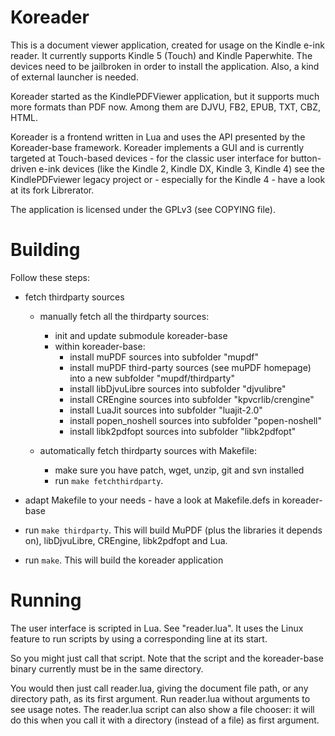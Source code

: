 Koreader
========

This is a document viewer application, created for usage on the Kindle e-ink reader.
It currently supports Kindle 5 (Touch) and Kindle Paperwhite. The devices need
to be jailbroken in order to install the application. Also, a kind of external
launcher is needed.

Koreader started as the KindlePDFViewer application, but it supports much more
formats than PDF now. Among them are DJVU, FB2, EPUB, TXT, CBZ, HTML.

Koreader is a frontend written in Lua and uses the API presented by the
Koreader-base framework. Koreader implements a GUI and is currently targeted
at Touch-based devices - for the classic user interface for button-driven
e-ink devices (like the Kindle 2, Kindle DX, Kindle 3, Kindle 4) see the
KindlePDFviewer legacy project or - especially for the Kindle 4 - have a look
at its fork Librerator.

The application is licensed under the GPLv3 (see COPYING file).


Building
========


Follow these steps:

* fetch thirdparty sources
	* manually fetch all the thirdparty sources:
		* init and update submodule koreader-base
		* within koreader-base:
			* install muPDF sources into subfolder "mupdf"
			* install muPDF third-party sources (see muPDF homepage) into a new
			  subfolder "mupdf/thirdparty"
			* install libDjvuLibre sources into subfolder "djvulibre"
			* install CREngine sources into subfolder "kpvcrlib/crengine"
			* install LuaJit sources into subfolder "luajit-2.0"
			* install popen_noshell sources into subfolder "popen-noshell"
			* install libk2pdfopt sources into subfolder "libk2pdfopt"

	* automatically fetch thirdparty sources with Makefile:
		* make sure you have patch, wget, unzip, git and svn installed
		* run `make fetchthirdparty`.

* adapt Makefile to your needs - have a look at Makefile.defs in koreader-base

* run `make thirdparty`. This will build MuPDF (plus the libraries it depends
  on), libDjvuLibre, CREngine, libk2pdfopt and Lua.

* run `make`. This will build the koreader application


Running
=======

The user interface is scripted in Lua. See "reader.lua".
It uses the Linux feature to run scripts by using a corresponding line at its
start.

So you might just call that script. Note that the script and the koreader-base
binary currently must be in the same directory.

You would then just call reader.lua, giving the document file path, or any
directory path, as its first argument. Run reader.lua without arguments to see
usage notes.  The reader.lua script can also show a file chooser: it will do
this when you call it with a directory (instead of a file) as first argument.


